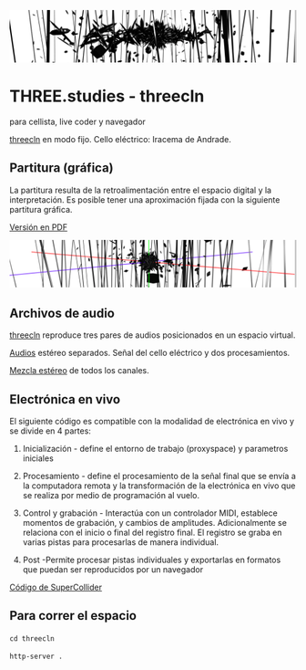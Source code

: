 ![th](https://github.com/EmilioOcelotl/THREE.studies/blob/main/threecln/img/bannerPrincipal.png)

# THREE.studies - threecln

para cellista, live coder y navegador

[threecln](http://threecln.piranhalab.cc) en modo fijo. Cello eléctrico: Iracema de Andrade.

## Partitura (gráfica)

La partitura resulta de la retroalimentación entre el espacio digital y la interpretación. Es posible tener una aproximación fijada con la siguiente partitura gráfica. 

[Versión en PDF](https://github.com/EmilioOcelotl/THREE.studies/blob/main/threecln/pdf/final.pdf)

![th](https://github.com/EmilioOcelotl/THREE.studies/blob/main/threecln/img/08.png)

## Archivos de audio

[threecln](http://threecln.piranhalab.cc) reproduce tres pares de audios posicionados en un espacio virtual. 

[Audios](https://github.com/EmilioOcelotl/THREE.studies/tree/main/threecln/sounds) estéreo separados. Señal del cello eléctrico y dos procesamientos. 

[Mezcla estéreo](https://github.com/EmilioOcelotl/THREE.studies/tree/main/threecln/sounds/threeclnStereo.ogg) de todos los canales.

## Electrónica en vivo

El siguiente código es compatible con la modalidad de electrónica en vivo y se divide en 4 partes: 

1. Inicialización - define el entorno de trabajo (proxyspace)  y parametros iniciales

2. Procesamiento - define el procesamiento de la señal final que se envía a la computadora remota y la transformación de la electrónica en vivo que se realiza por medio de programación al vuelo. 

3. Control y grabación - Interactúa con un controlador MIDI, establece momentos de grabación, y cambios de amplitudes. Adicionalmente se relaciona con el inicio o final del registro final. El registro se graba en varias pistas para procesarlas de manera individual. 

4. Post -Permite procesar pistas individuales y exportarlas en formatos que puedan ser reproducidos por un navegador 

[Código de SuperCollider](https://github.com/EmilioOcelotl/THREE.studies/blob/main/threecln/sc/musicaUNAM.scd)

## Para correr el espacio

`cd threecln`

`http-server .`
